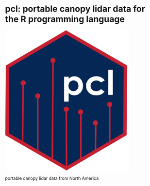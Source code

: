 # pcl: portable canopy lidar data for the R programming language

![](./vignettes/pcl_hex_sticker.PNG)

portable canopy lidar data from North America

